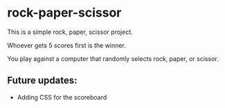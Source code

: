 # rock-paper-scissor

This is a simple rock, paper, scissor project. 

Whoever gets 5 scores first is the winner.

You play against a computer that randomly selects rock, paper, or scissor. 

## Future updates:
- Adding CSS for the scoreboard